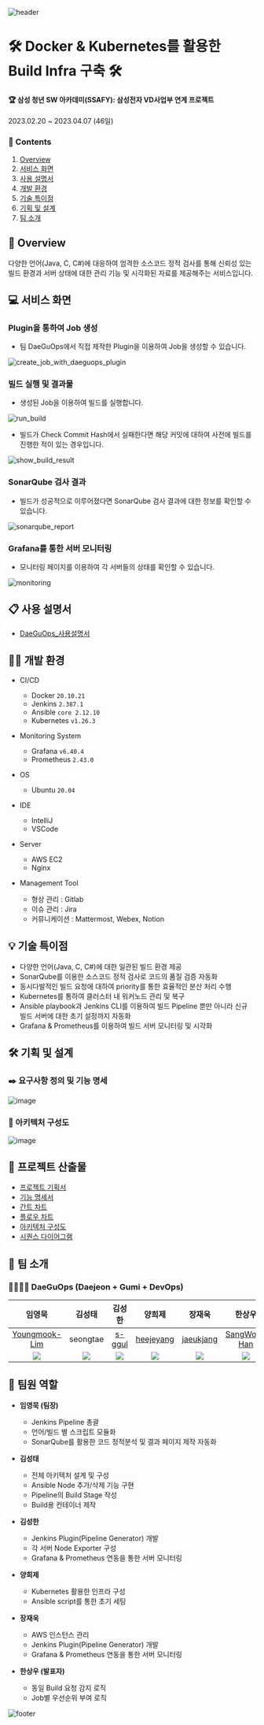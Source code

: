 ![header](https://capsule-render.vercel.app/api?type=waving&color=auto&height=300&section=header&text=DaeGuOps&fontSize=90)

# 🛠️ Docker & Kubernetes를 활용한 Build Infra 구축 🛠️

#### 🏆 삼성 청년 SW 아카데미(SSAFY): 삼성전자 VD사업부 연계 프로젝트

2023.02.20 ~ 2023.04.07 (46일)

### 📜 Contents

1.  [Overview](#-overview)
2.  [서비스 화면](#-서비스-화면)
3.  [사용 설명서](#-사용-설명서)
4.  [개발 환경](#-개발-환경)
5.  [기술 특이점](#-기술-특이점)
6.  [기획 및 설계](#-기획-및-설계)
7.  [팀 소개](#-팀-소개)

## 👀 Overview

다양한 언어(Java, C, C#)에 대응하여 엄격한 소스코드 정적 검사를 통해 신뢰성 있는 빌드 환경과 서버 상태에 대한 관리 기능 및 시각화된 자료를 제공해주는 서비스입니다.

## 💻 서비스 화면

### Plugin을 통하여 Job 생성

- 팀 DaeGuOps에서 직접 제작한 Plugin을 이용하여 Job을 생성할 수 있습니다.

![create_job_with_daeguops_plugin](https://user-images.githubusercontent.com/89143804/230897377-1f227331-89f8-4f6d-8940-b6ca514acea0.gif)

### 빌드 실행 및 결과물

- 생성된 Job을 이용하여 빌드를 실행합니다.

![run_build](https://user-images.githubusercontent.com/89143804/230899118-692b84bd-70a1-4dfd-9a05-f9e7a429cde4.gif)

- 빌드가 Check Commit Hash에서 실패한다면 해당 커밋에 대하여 사전에 빌드를 진행한 적이 있는 경우입니다.

![show_build_result](https://user-images.githubusercontent.com/89143804/230899266-344e0626-3b67-47ae-adbb-2bf65f37de89.gif)

### SonarQube 검사 결과

- 빌드가 성공적으로 이루어졌다면 SonarQube 검사 결과에 대한 정보를 확인할 수 있습니다.

![sonarqube_report](https://user-images.githubusercontent.com/89143804/230900531-bb46fb1f-0458-409c-bf0a-ef27bfda25e1.gif)

### Grafana를 통한 서버 모니터링

- 모니터링 페이지를 이용하여 각 서버들의 상태를 확인할 수 있습니다.

![monitoring](https://user-images.githubusercontent.com/89143804/230900549-18055f3f-992b-4af8-a249-02d6b9010c74.gif)

## 📋 사용 설명서

- [DaeGuOps\_사용설명서](https://lab.ssafy.com/s08-s-project/S08P21S003/-/blob/master/exec/porting_manual.md)

## 👨‍💻 개발 환경

- CI/CD

  - Docker `20.10.21`
  - Jenkins `2.387.1`
  - Ansible `core 2.12.10`
  - Kubernetes `v1.26.3`

- Monitoring System

  - Grafana `v6.40.4`
  - Prometheus `2.43.0`

- OS

  - Ubuntu `20.04`

- IDE

  - IntelliJ
  - VSCode

- Server

  - AWS EC2
  - Nginx

- Management Tool

  - 형상 관리 : Gitlab
  - 이슈 관리 : Jira
  - 커뮤니케이션 : Mattermost, Webex, Notion

## 💡 기술 특이점

- 다양한 언어(Java, C, C#)에 대한 일관된 빌드 환경 제공
- SonarQube를 이용한 소스코드 정적 검사로 코드의 품질 검증 자동화
- 동시다발적인 빌드 요청에 대하여 priority를 통한 효율적인 분산 처리 수행
- Kubernetes를 통하여 클러스터 내 워커노드 관리 및 복구
- Ansible playbook과 Jenkins CLI를 이용하여 빌드 Pipeline 뿐만 아니라 신규 빌드 서버에 대한 초기 설정까지 자동화
- Grafana & Prometheus를 이용하여 빌드 서버 모니터링 및 시각화

## 🛠️ 기획 및 설계

### ✒️ 요구사항 정의 및 기능 명세

![image](https://user-images.githubusercontent.com/89143804/229289934-10fa6994-7100-4479-8fca-59b6f1cd235b.png)

### 🎨 아키텍처 구성도

![image](https://user-images.githubusercontent.com/89143804/230901052-8015d417-52c7-428d-8c4c-b34aed37ed2b.png)

## 📂 프로젝트 산출물

- [프로젝트 기획서](https://miracle3070.notion.site/23fb522bbc574c3e8d842d299ef7a5f9)
- [기능 명세서](https://miracle3070.notion.site/_230330-52653dbcd69943d29191a76b2786d2fb)
- [간트 차트](https://miracle3070.notion.site/bfef572eea6a4cf89022477c5c3a1cfb)
- [플로우 차트](https://miracle3070.notion.site/74e0c543780a458293a8b06e1524c124)
- [아키텍처 구성도](https://miracle3070.notion.site/cf6efbf8366647bfa2768c7bc160e2ab)
- [시퀀스 다이어그램](https://miracle3070.notion.site/a0b613abded1439da15b65b4dcf7f4d6)

## 🦹‍ 팀 소개

### 👨‍👩‍👦‍👦 DaeGuOps (Daejeon + Gumi + DevOps)

|                          임영묵                           |                       김성태                       |                          김성한                           |                          양희제                           |                       장재욱                       |                       한상우                       |
| :-------------------------------------------------------: | :------------------------------------------------: | :-------------------------------------------------------: | :-------------------------------------------------------: | :------------------------------------------------: | :------------------------------------------------: |
|     [Youngmook-Lim](https://github.com/Youngmook-Lim)     |                      seongtae                      |            [s-ggul](https://github.com/s-ggul)            |         [heejeyang](https://github.com/HeeJeYang)         |                       [jaeukjang](https://github.com/jaeukjang)                        |                       [SangWoo-Han](https://github.com/miracle3070)                        |
| ![](https://avatars.githubusercontent.com/u/94703258?v=4) | ![](https://avatars.githubusercontent.com/u/68246479?v=4) | ![](https://avatars.githubusercontent.com/u/80890062?v=4) | ![](https://avatars.githubusercontent.com/u/89143804?v=4) | ![](https://avatars.githubusercontent.com/u/124473101?v=4) | ![](https://avatars.githubusercontent.com/u/34121921?v=4) |

## 📐 팀원 역할

- **임영묵 (팀장)**

  - Jenkins Pipeline 총괄
  - 언어/빌드 별 스크립트 모듈화
  - SonarQube를 활용한 코드 정적분석 및 결과 페이지 제작 자동화

- **김성태**

  - 전체 아키텍처 설계 및 구성
  - Ansible Node 추가/삭제 기능 구현
  - Pipeline의 Build Stage 작성
  - Build용 컨테이너 제작

- **김성한**

  - Jenkins Plugin(Pipeline Generator) 개발
  - 각 서버 Node Exporter 구성
  - Grafana & Prometheus 연동을 통한 서버 모니터링

- **양희제**

  - Kubernetes 활용한 인프라 구성
  - Ansible script를 통한 초기 세팅

- **장재욱**

  - AWS 인스턴스 관리
  - Jenkins Plugin(Pipeline Generator) 개발
  - Grafana & Prometheus 연동을 통한 서버 모니터링

- **한상우 (발표자)**
  - 동일 Build 요청 감지 로직
  - Job별 우선순위 부여 로직

![footer](https://capsule-render.vercel.app/api?type=waving&color=auto&height=300&section=footer&text=Thank you&fontSize=90)
